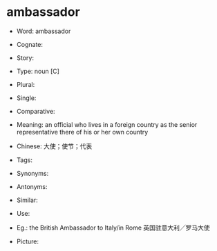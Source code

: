 # ambassador

- Word: ambassador
- Cognate: 
- Story: 

- Type: noun [C]
- Plural: 
- Single: 
- Comparative: 
- Meaning: an official who lives in a foreign country as the senior representative there of his or her own country
- Chinese: 大使；使节；代表
- Tags: 
- Synonyms: 
- Antonyms: 
- Similar: 
- Use: 
- Eg.: the British Ambassador to Italy/in Rome 英国驻意大利╱罗马大使
- Picture: 

